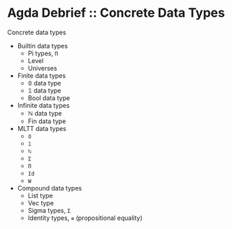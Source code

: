 # Agda Debrief :: Concrete Data Types

Concrete data types
- Builtin data types
  - Pi types, `Π`
  - Level
  - Universes
- Finite data types
  - 𝟘 data type
  - 𝟙 data type
  - Bool data type
- Infinite data types
  - ℕ data type
  - Fin data type
- MLTT data types
  - `𝟘`
  - `𝟙`
  - `ℕ`
  - `Σ`
  - `Π`
  - `Id`
  - `W`
- Compound data types
  - List type
  - Vec type
  - Sigma types, `Σ`
  - Identity types, `≡` (propositional equality)
